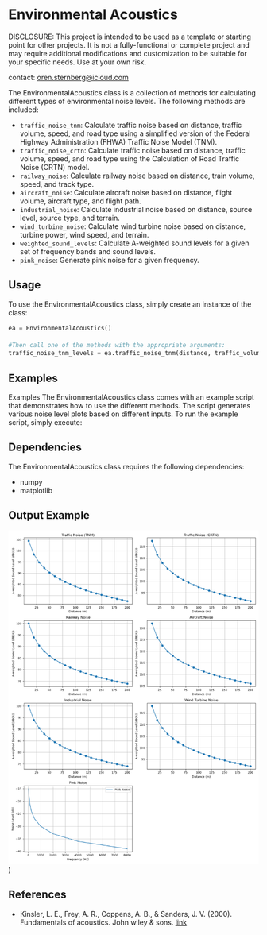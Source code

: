 # Environmental Acoustics

DISCLOSURE: This project is intended to be used as a template or starting point for other projects. It is not a fully-functional or complete project and may require additional modifications and customization to be suitable for your specific needs. Use at your own risk.

contact: oren.sternberg@icloud.com

The EnvironmentalAcoustics class is a collection of methods for calculating different types of environmental noise levels. The following methods are included:

- `traffic_noise_tnm`: Calculate traffic noise based on distance, traffic volume, speed, and road type using a simplified version of the Federal Highway Administration (FHWA) Traffic Noise Model (TNM).
- `traffic_noise_crtn`: Calculate traffic noise based on distance, traffic volume, speed, and road type using the Calculation of Road Traffic Noise (CRTN) model.
- `railway_noise`: Calculate railway noise based on distance, train volume, speed, and track type.
- `aircraft_noise`: Calculate aircraft noise based on distance, flight volume, aircraft type, and flight path.
- `industrial_noise`: Calculate industrial noise based on distance, source level, source type, and terrain.
- `wind_turbine_noise`: Calculate wind turbine noise based on distance, turbine power, wind speed, and terrain.
- `weighted_sound_levels`: Calculate A-weighted sound levels for a given set of frequency bands and sound levels.
- `pink_noise`: Generate pink noise for a given frequency.

## Usage

To use the EnvironmentalAcoustics class, simply create an instance of the class:

```python
ea = EnvironmentalAcoustics()

#Then call one of the methods with the appropriate arguments:
traffic_noise_tnm_levels = ea.traffic_noise_tnm(distance, traffic_volume, speed, road_type)

```

## Examples
 Examples
The EnvironmentalAcoustics class comes with an example script 
that demonstrates how to use the different methods. The script generates various noise level plots based on different inputs. To run the example script, simply execute:

## Dependencies
The EnvironmentalAcoustics class requires the following dependencies:

- numpy
- matplotlib

## Output Example
![Alt text](noise_levels.png "draft"))


## References

- Kinsler, L. E., Frey, A. R., Coppens, A. B., & Sanders, J. V. (2000). Fundamentals of acoustics. John wiley & sons. [link](https://books.google.com/books?hl=en&lr=&id=FecSEAAAQBAJ&oi=fnd&pg=PA1&dq=fundamentals+of+acoustics+4th+edition++kinsler&ots=rSyOGV5UOd&sig=b4pzjHwJM4MuUQoSHk-3jduJBtw)
